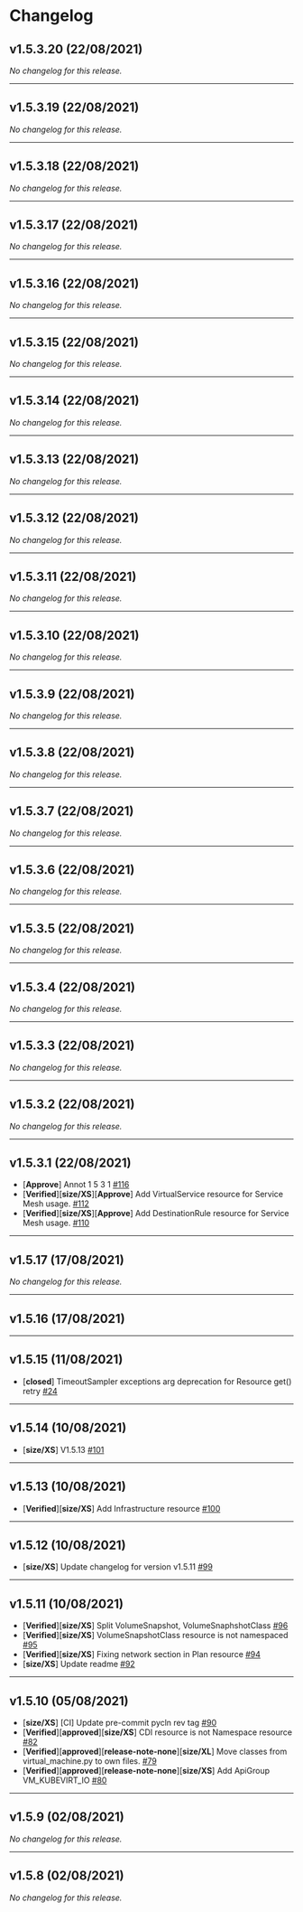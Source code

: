 # Changelog

## v1.5.3.20 (22/08/2021)
*No changelog for this release.*

---

## v1.5.3.19 (22/08/2021)
*No changelog for this release.*

---

## v1.5.3.18 (22/08/2021)
*No changelog for this release.*

---

## v1.5.3.17 (22/08/2021)
*No changelog for this release.*

---

## v1.5.3.16 (22/08/2021)
*No changelog for this release.*

---

## v1.5.3.15 (22/08/2021)
*No changelog for this release.*

---

## v1.5.3.14 (22/08/2021)
*No changelog for this release.*

---

## v1.5.3.13 (22/08/2021)
*No changelog for this release.*

---

## v1.5.3.12 (22/08/2021)
*No changelog for this release.*

---

## v1.5.3.11 (22/08/2021)
*No changelog for this release.*

---

## v1.5.3.10 (22/08/2021)
*No changelog for this release.*

---

## v1.5.3.9 (22/08/2021)
*No changelog for this release.*

---

## v1.5.3.8 (22/08/2021)
*No changelog for this release.*

---

## v1.5.3.7 (22/08/2021)
*No changelog for this release.*

---

## v1.5.3.6 (22/08/2021)
*No changelog for this release.*

---

## v1.5.3.5 (22/08/2021)
*No changelog for this release.*

---

## v1.5.3.4 (22/08/2021)
*No changelog for this release.*

---

## v1.5.3.3 (22/08/2021)
*No changelog for this release.*

---

## v1.5.3.2 (22/08/2021)
*No changelog for this release.*

---

## v1.5.3.1 (22/08/2021)
- [**Approve**] Annot 1 5 3 1 [#116](https://github.com/RedHatQE/openshift-python-wrapper/pull/116)
- [**Verified**][**size/XS**][**Approve**] Add VirtualService resource for Service Mesh usage. [#112](https://github.com/RedHatQE/openshift-python-wrapper/pull/112)
- [**Verified**][**size/XS**][**Approve**] Add DestinationRule resource for Service Mesh usage. [#110](https://github.com/RedHatQE/openshift-python-wrapper/pull/110)

---

## v1.5.17 (17/08/2021)
*No changelog for this release.*

---

## v1.5.16 (17/08/2021)

---

## v1.5.15 (11/08/2021)
- [**closed**] TimeoutSampler exceptions arg deprecation for Resource get() retry [#24](https://github.com/RedHatQE/openshift-python-wrapper/pull/24)

---

## v1.5.14 (10/08/2021)
- [**size/XS**] V1.5.13 [#101](https://github.com/RedHatQE/openshift-python-wrapper/pull/101)

---

## v1.5.13 (10/08/2021)
- [**Verified**][**size/XS**] Add Infrastructure resource [#100](https://github.com/RedHatQE/openshift-python-wrapper/pull/100)

---

## v1.5.12 (10/08/2021)
- [**size/XS**] Update changelog for version v1.5.11 [#99](https://github.com/RedHatQE/openshift-python-wrapper/pull/99)

---

## v1.5.11 (10/08/2021)
- [**Verified**][**size/XS**] Split VolumeSnapshot, VolumeSnaphshotClass [#96](https://github.com/RedHatQE/openshift-python-wrapper/pull/96)
- [**Verified**][**size/XS**] VolumeSnapshotClass resource is not namespaced [#95](https://github.com/RedHatQE/openshift-python-wrapper/pull/95)
- [**Verified**][**size/XS**] Fixing network section in Plan resource [#94](https://github.com/RedHatQE/openshift-python-wrapper/pull/94)
- [**size/XS**] Update readme [#92](https://github.com/RedHatQE/openshift-python-wrapper/pull/92)

---

## v1.5.10 (05/08/2021)
- [**size/XS**] [CI] Update pre-commit pycln rev tag [#90](https://github.com/RedHatQE/openshift-python-wrapper/pull/90)
- [**Verified**][**approved**][**size/XS**] CDI resource is not Namespace resource [#82](https://github.com/RedHatQE/openshift-python-wrapper/pull/82)
- [**Verified**][**approved**][**release-note-none**][**size/XL**] Move classes from virtual_machine.py to own files. [#79](https://github.com/RedHatQE/openshift-python-wrapper/pull/79)
- [**Verified**][**approved**][**release-note-none**][**size/XS**] Add ApiGroup VM_KUBEVIRT_IO [#80](https://github.com/RedHatQE/openshift-python-wrapper/pull/80)

---

## v1.5.9 (02/08/2021)
*No changelog for this release.*

---

## v1.5.8 (02/08/2021)
*No changelog for this release.*
